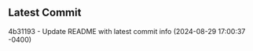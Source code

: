 
## Latest Commit
4b31193 - Update README with latest commit info (2024-08-29 17:00:37 -0400) <Yunxi-Zhou>
